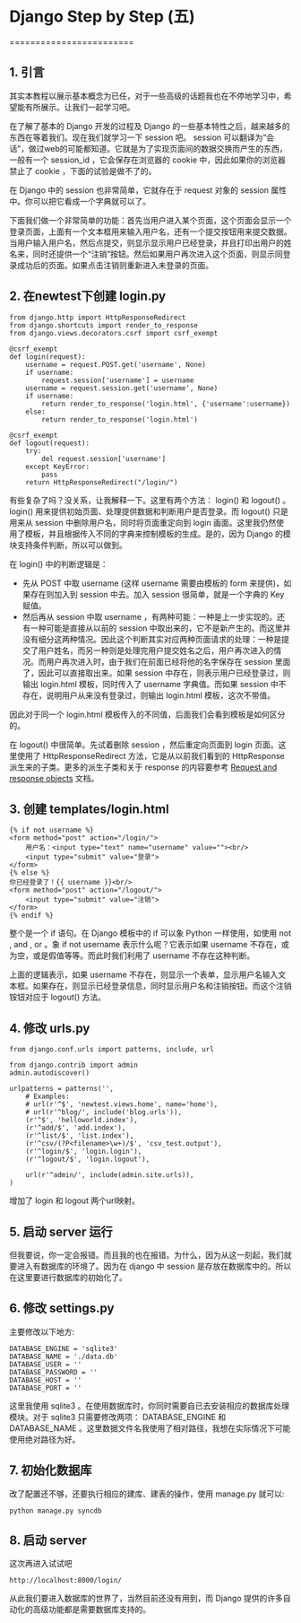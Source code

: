 # Django Step by Step (五)
========================

## 1. 引言

其实本教程以展示基本概念为已任，对于一些高级的话题我也在不停地学习中，希望能有所展示。让我们一起学习吧。

在了解了基本的 Django 开发的过程及 Django 的一些基本特性之后，越来越多的东西在等着我们。现在我们就学习一下 session 吧。 session 可以翻译为“会话”，做过web的可能都知道。它就是为了实现页面间的数据交换而产生的东西，一般有一个 session_id ，它会保存在浏览器的 cookie 中，因此如果你的浏览器禁止了 cookie ，下面的试验是做不了的。

在 Django 中的 session 也非常简单，它就存在于 request 对象的 session 属性中。你可以把它看成一个字典就可以了。

下面我们做一个非常简单的功能：首先当用户进入某个页面，这个页面会显示一个登录页面，上面有一个文本框用来输入用户名，还有一个提交按钮用来提交数据。当用户输入用户名，然后点提交，则显示显示用户已经登录，并且打印出用户的姓名来，同时还提供一个“注销”按钮。然后如果用户再次进入这个页面，则显示同登录成功后的页面。如果点击注销则重新进入未登录的页面。

## 2. 在newtest下创建 login.py

```
from django.http import HttpResponseRedirect
from django.shortcuts import render_to_response
from django.views.decorators.csrf import csrf_exempt

@csrf_exempt
def login(request):
    username = request.POST.get('username', None)
    if username:
        request.session['username'] = username
    username = request.session.get('username', None)
    if username:
        return render_to_response('login.html', {'username':username})
    else:
        return render_to_response('login.html')

@csrf_exempt
def logout(request):
    try:
        del request.session['username']
    except KeyError:
        pass
    return HttpResponseRedirect("/login/")
```

有些复杂了吗？没关系，让我解释一下。这里有两个方法： login() 和 logout() 。 login() 用来提供初始页面、处理提供数据和判断用户是否登录。而 logout() 只是用来从 session 中删除用户名，同时将页面重定向到 login 画面。这里我仍然使用了模板，并且根据传入不同的字典来控制模板的生成。是的，因为 Django 的模块支持条件判断，所以可以做到。

在 login() 中的判断逻辑是：

*   先从 POST 中取 username (这样 username 需要由模板的 form 来提供)，如果存在则加入到 session 中去。加入 session 很简单，就是一个字典的 Key 赋值。
*   然后再从 session 中取 username ，有两种可能：一种是上一步实现的。还有一种可能是直接从以前的 session 中取出来的，它不是新产生的。而这里并没有细分这两种情况。因此这个判断其实对应两种页面请求的处理：一种是提交了用户姓名，而另一种则是处理完用户提交姓名之后，用户再次进入的情况。而用户再次进入时，由于我们在前面已经将他的名字保存在 session 里面了，因此可以直接取出来。如果 session 中存在，则表示用户已经登录过，则输出 login.html 模板，同时传入了 username 字典值。而如果 session 中不存在，说明用户从来没有登录过，则输出 login.html 模板，这次不带值。
    
因此对于同一个 login.html 模板传入的不同值，后面我们会看到模板是如何区分的。

在 logout() 中很简单。先试着删除 session ，然后重定向页面到 login 页面。这里使用了 HttpResponseRedirect 方法，它是从以前我们看到的 HttpResponse 派生来的子类。更多的派生子类和关于 response 的内容要参考 [Request and response objects](http://www.djangoproject.com/documentation/request_response/) 文档。

## 3. 创建 templates/login.html

```
{% if not username %}
<form method="post" action="/login/">
    用户名：<input type="text" name="username" value=""><br/>
    <input type="submit" value="登录">
</form>
{% else %}
你已经登录了！{{ username }}<br/>
<form method="post" action="/logout/">
    <input type="submit" value="注销">
</form>
{% endif %}
```

整个是一个 if 语句。在 Django 模板中的 if 可以象 Python 一样使用，如使用 not , and , or 。象 if not username 表示什么呢？它表示如果 username 不存在，或为空，或是假值等等。而此时我们利用了 username 不存在这种判断。

上面的逻辑表示，如果 username 不存在，则显示一个表单，显示用户名输入文本框。如果存在，则显示已经登录信息，同时显示用户名和注销按钮。而这个注销铵钮对应于 logout() 方法。

## 4. 修改 urls.py

```
from django.conf.urls import patterns, include, url

from django.contrib import admin
admin.autodiscover()

urlpatterns = patterns('',
    # Examples:
    # url(r'^$', 'newtest.views.home', name='home'),
    # url(r'^blog/', include('blog.urls')),
    (r'^$', 'helloworld.index'),
    (r'^add/$', 'add.index'),
    (r'^list/$', 'list.index'),
    (r'^csv/(?P<filename>\w+)/$', 'csv_test.output'),
    (r'^login/$', 'login.login'),
    (r'^logout/$', 'login.logout'),

    url(r'^admin/', include(admin.site.urls)),
)
```

增加了 login 和 logout 两个url映射。

## 5. 启动 server 运行

但我要说，你一定会报错。而且我的也在报错。为什么，因为从这一刻起，我们就要进入有数据库的环境了。因为在 django 中 session 是存放在数据库中的。所以在这里要进行数据库的初始化了。

## 6. 修改 settings.py

主要修改以下地方:

```
DATABASE_ENGINE = 'sqlite3'
DATABASE_NAME = './data.db'
DATABASE_USER = ''
DATABASE_PASSWORD = ''
DATABASE_HOST = ''
DATABASE_PORT = ''
```

这里我使用 sqlite3 。在使用数据库时，你同时需要自已去安装相应的数据库处理模块。对于 sqlite3 只需要修改两项： DATABASE_ENGINE 和 DATABASE_NAME 。这里数据文件名我使用了相对路径，我想在实际情况下可能使用绝对路径为好。

## 7. 初始化数据库

改了配置还不够，还要执行相应的建库、建表的操作，使用 manage.py 就可以:

```
python manage.py syncdb
```

## 8. 启动 server

这次再进入试试吧

```
http://localhost:8000/login/
```

从此我们要进入数据库的世界了，当然目前还没有用到，而 Django 提供的许多自动化的高级功能都是需要数据库支持的。